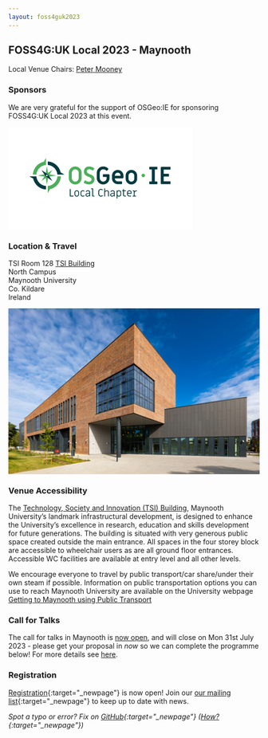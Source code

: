 ```yaml
---
layout: foss4guk2023
---
```


## FOSS4G:UK Local 2023 - Maynooth

Local Venue Chairs: [Peter Mooney](mailto:peter.mooney@mu.ie)

### Sponsors

We are very grateful for the support of OSGeo:IE for sponsoring FOSS4G:UK Local 2023 at this event. 

<img src="./images/osgeo-ie.png" width="370" align="middle">

### Location & Travel
TSI Room 128
[TSI Building](https://www.openstreetmap.org/?mlat=53.38245&mlon=-6.59999#map=19/53.38245/-6.59999)<br>
North Campus<br>
Maynooth University<br>
Co. Kildare<br>
Ireland<br>

<img src="./images/tsi.jpg" width="550" align="middle" alt="The TSI building at Maynooth University">

### Venue Accessibility
The [Technology, Society and Innovation (TSI) Building](https://www.youtube.com/watch?v=VdoNU-tlfwE&t=432s), Maynooth University’s landmark infrastructural development, is designed to enhance the University’s excellence in research, education and skills development for future generations. The building is situated with very generous public space created outside the main entrance. All spaces in the four storey block are accessible to wheelchair users as are all ground floor entrances. Accessible WC facilities are available at entry level and all other levels. 

We encourage everyone to travel by public transport/car share/under their own steam if possible. Information on public transportation options you can use to reach Maynooth University are available on the University webpage [Getting to Maynooth using Public Transport](https://www.maynoothuniversity.ie/location/commuting)


### Call for Talks

The call for talks in Maynooth is [now open](https://forms.gle/hvfkQvwxWjxwMXMN6), and will close on Mon 31st July 2023 - please get your proposal in *now* so we can complete the programme below! For more details see [here](https://uk.osgeo.org/foss4guklocal2023/index.html#call-for-talks).


### Registration

[Registration](https://www.eventbrite.co.uk/e/foss4g-uk-local-2023-tickets-663598610307){:target="_newpage"} is now open! Join our [our mailing list](https://lists.osgeo.org/mailman/listinfo/uk){:target="_newpage"} to keep up to date with news. 

*Spot a typo or error? Fix on [GitHub](https://github.com/osgeouk/website/blob/gh-pages/foss4guklocal2023/maynooth.md){:target="_newpage"} ([How?](https://uk.osgeo.org/editing-on-github){:target="_newpage"})*

